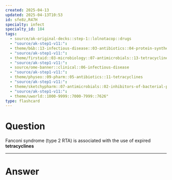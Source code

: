 ```yaml
---
created: 2025-04-13
updated: 2025-04-13T10:53
id: sfe8z,R47H
specialty: infect
specialty_id: 184
tags:
  - source/ak-original-decks::step-1::lolnotacop::drugs
  - "source/ak-step1-v11:": 
  - theme/b&b::13-infectious-disease::03-antibiotics::04-protein-synthesis-inhibitors
  - "source/ak-step1-v11:": 
  - theme/firstaid::03-microbiology::07-antimicrobials::13-tetracyclines
  - "source/ak-step1-v11:": 
  - source/ome-banner::clinical::06-infectious-disease
  - "source/ak-step1-v11:": 
  - theme/physeo::09-pharm::05-antibiotics::11-tetracyclines
  - "source/ak-step1-v11:": 
  - theme/sketchypharm::07-antimicrobials::02-inhibitors-of-bacterial-protein-synthesis::01-tetracyclines
  - "source/ak-step1-v11:": 
  - theme/uworld::1000-9999::7000-7999::7626"
type: flashcard
---
```


# Question
Fanconi syndrome (type 2 RTA) is associated with the use of expired **tetracyclines**

---

# Answer
